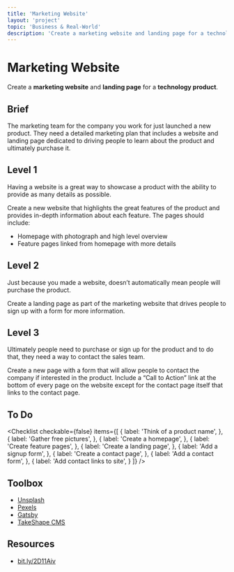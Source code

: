 ```yaml
---
title: 'Marketing Website'
layout: 'project'
topic: 'Business & Real-World'
description: 'Create a marketing website and landing page for a technology product.'
---
```




<ProjectHeader>

# Marketing Website

Create a <strong className="color-blue">marketing website</strong> and <strong className="color-blue">landing page</strong> for a <strong className="color-purple">technology product</strong>.

</ProjectHeader>

<ProjectContent>

## Brief

The marketing team for the company you work for just launched a new product. They need a detailed marketing plan that includes a website and landing page dedicated to driving people to learn about the product and ultimately purchase it.

## Level 1

Having a website is a great way to showcase a product with the ability to provide as many details as possible.

Create a new website that highlights the great features of the product and provides in-depth information about each feature. The pages should include:

* Homepage with photograph and high level overview
* Feature pages linked from homepage with more details

<LoginRequired>

## Level 2

Just because you made a website, doesn’t automatically mean people will purchase the product.

Create a landing page as part of the marketing website that drives people to sign up with a form for more information.

## Level 3

Ultimately people need to purchase or sign up for the product and to do that, they need a way to contact the sales team.

Create a new page with a form that will allow people to contact the company if interested in the product. Include a “Call to Action” link at the bottom of every page on the website except for the contact page itself that links to the contact page.

</LoginRequired>

</ProjectContent>

<ProjectSidebar>

## To Do

<Checklist checkable={false} items={[
  {
    label: 'Think of a product name',
  },
  {
    label: 'Gather free pictures',
  },
  {
    label: 'Create a homepage',
  },
  {
    label: 'Create feature pages',
  },
  {
    label: 'Create a landing page',
  },
  {
    label: 'Add a signup form',
  },
  {
    label: 'Create a contact page',
  },
  {
    label: 'Add a contact form',
  },
  {
    label: 'Add contact links to site',
  }
]} />

## Toolbox
- [Unsplash](https://unsplash.com/)
- [Pexels](https://www.pexels.com/)
- [Gatsby](https://www.gatsbyjs.com/)
- [TakeShape CMS](https://www.takeshape.io/)

## Resources
- [bit.ly/2D11Aiv](https://bit.ly/2D11Aiv)

</ProjectSidebar>